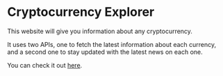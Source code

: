 # Cryptocurrency Explorer

This website will give you information about any cryptocurrency.

It uses two APIs, one to fetch the latest information about each currency, \
and a second one to stay updated with the latest news on each one.

You can check it out [here](https://jmvgmr.github.io/crypto-app/).